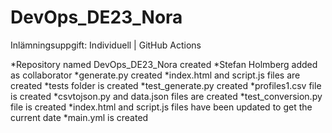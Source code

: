﻿# DevOps_DE23_Nora

Inlämningsuppgift: Individuell | GitHub Actions 

*Repository named DevOps_DE23_Nora created
*Stefan Holmberg added as collaborator
*generate.py created
*index.html and script.js files are created
*tests folder is created
*test_generate.py created
*profiles1.csv file is created
*csvtojson.py and data.json files are created
*test_conversion.py file is created
*index.html and script.js files have been updated to get the current date
*main.yml is created
